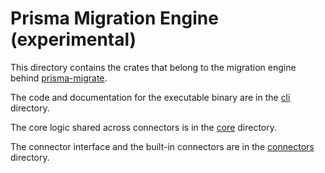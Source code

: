 # Prisma Migration Engine (experimental)

This directory contains the crates that belong to the migration engine behind
[prisma-migrate](https://github.com/prisma/migrate).

The code and documentation for the executable binary are in the [cli](./cli) directory.

The core logic shared across connectors is in the [core](./core) directory.

The connector interface and the built-in connectors are in the [connectors](./connectors) directory.
